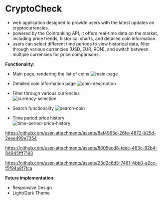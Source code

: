# CryptoCheck
- web application designed to provide users with the latest updates on cryptocurrencies.
- powered by the Coinranking API, it offers real-time data on the market, including price trends, historical charts, and detailed coin information.
- users can select different time periods to view historical data, filter through various currencies (USD, EUR, RON), and switch between multiple currencies for price comparisons.

**Functionality:**

- Main page, rendering the list of coins
![main-page](https://github.com/user-attachments/assets/e6e8ad52-e25a-486a-8eca-b3721a06e3d3)

- Detailed coin information page
![coin-description](https://github.com/user-attachments/assets/a298565b-eb8b-498b-b59a-0fa498544da8)

- Filter through various currencies <br/>
![currency-selection](https://github.com/user-attachments/assets/20590c2f-47f3-4cd2-a637-f7c14a868544)

- Search functionality
![search-coin](https://github.com/user-attachments/assets/e1db4975-a873-4b91-905f-b07eca2558bb)

- Time period price history <br/>
![time-period-price-history](https://github.com/user-attachments/assets/5356611d-0cdb-4f72-870b-d03050a11c9d)

https://github.com/user-attachments/assets/8af4965d-26fe-4872-b25d-2eee499e7354

https://github.com/user-attachments/assets/8605ecd8-feec-463c-92b4-84945fff7193

https://github.com/user-attachments/assets/23d2c6d5-7461-4bb0-a2cc-f5f94a8f7fca

**Future implementation:**
- Responsive Design
- Light/Dark Theme
